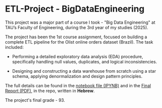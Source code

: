 # ETL-Project - BigDataEngineering
This project was a major part of a course I took - "Big Data Engineering" at TAU’s Faculty of Engineering, during the 3rd year of my studies (2025).

The project has been the 1st course assignment, focused on building a complete ETL pipeline for the Olist online orders dataset (Brazil). The task included:

- Performing a detailed exploratory data analysis (EDA) procedure, specifically handling null values, duplicates, and logical inconsistencies.

- Designing and constructing a data warehouse from scratch using a star schema, applying denormalization and design pattern principles.

The full details can be found in the [notebook file (IPYNB)](https://github.com/IdanKanat/ETL-Project__BigDataEngineering/blob/e4ae731b08999f7ca6cbe439fed7bcf112890415/Ex1BigDataEngineering_ETL_OshriMandalawiOfekShaharabaniIdanKanat_31.5.2025.ipynb) and in the [Final Report (PDF)](https://github.com/IdanKanat/ETL-Project__BigDataEngineering/blob/11269086a00a294f73a22a4eef86829957f2d0bf/%D7%94%D7%A0%D7%93%D7%A1%D7%AA%20%D7%A0%D7%AA%D7%95%D7%A0%D7%99%20%D7%A2%D7%AA%D7%A7%20-%20%D7%9E%D7%98%D7%9C%D7%94%201%20-%20%D7%A7%D7%91%D7%95%D7%A6%D7%94%202%20-%20%D7%A2%D7%99%D7%93%D7%9F%20%D7%9B%D7%A0%D7%AA%2C%20%D7%90%D7%95%D7%A4%D7%A7%20%D7%A9%D7%94%D7%A8%D7%91%D7%A0%D7%99%20%D7%95%D7%90%D7%95%D7%A9%D7%A8%D7%99%20%D7%9E%D7%A0%D7%93%D7%9C%D7%90%D7%95%D7%95%D7%99%20-%20%D7%93%D7%95%D7%97%20%D7%9E%D7%A1%D7%9B%D7%9D%20-%2031.5.2025.pdf), in the repo, written in **Hebrew**. 

The project's final grade - 93.
